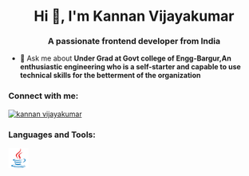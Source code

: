 <h1 align="center">Hi 👋, I'm Kannan Vijayakumar</h1>
<h3 align="center">A passionate frontend developer from India</h3>

- 💬 Ask me about **Under Grad at Govt college of Engg-Bargur,An enthusiastic engineering who is a self-starter and capable to use technical skills for the betterment of the organization**

<h3 align="left">Connect with me:</h3>
<p align="left">
<a href="https://linkedin.com/in/kannan vijayakumar" target="blank"><img align="center" src="https://raw.githubusercontent.com/rahuldkjain/github-profile-readme-generator/master/src/images/icons/Social/linked-in-alt.svg" alt="kannan vijayakumar" height="30" width="40" /></a>
</p>

<h3 align="left">Languages and Tools:</h3>
<p align="left"> <a href="https://www.java.com" target="_blank" rel="noreferrer"> <img src="https://raw.githubusercontent.com/devicons/devicon/master/icons/java/java-original.svg" alt="java" width="40" height="40"/> </a> </p>

